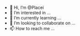- 👋 Hi, I’m @Placei
- 👀 I’m interested in ...
- 🌱 I’m currently learning ...
- 💞️ I’m looking to collaborate on ...
- 📫 How to reach me ...

<!---
Placei/Placei is a ✨ special ✨ repository because its `README.md` (this file) appears on your GitHub profile.
You can click the Preview link to take a look at your changes.
--->
